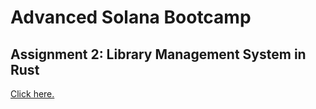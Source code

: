 # Advanced Solana Bootcamp

## Assignment 2: Library Management System in Rust

[Click here.](https://github.com/osmannyildiz/RiseInAdvancedSolanaBootcamp/tree/main/assignments/assignment_2_library_management)
